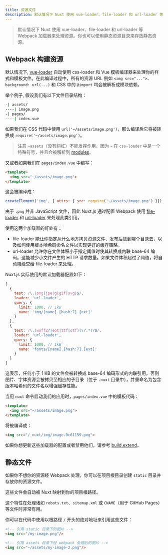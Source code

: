 ```yaml
---
title: 资源文件
description: 默认情况下 Nuxt 使用 vue-loader、file-loader 和 url-loader 等 Webpack 加载器来处理资源。你也可以使用静态资源目录来存放静态资源。
---
```


> 默认情况下 Nuxt 使用 vue-loader、file-loader 和 url-loader 等 Webpack 加载器来处理资源。你也可以使用静态资源目录来存放静态资源。

## Webpack 构建资源

默认情况下, [vue-loader](http://vue-loader.vuejs.org/zh/) 自动使用 css-loader 和 Vue 模板编译器来处理你的样式和模板文件。在此编译过程中，所有的资源 URL 例如 `<img src="...">`、 `background: url(...)` 和 CSS 中的 `@import` 均会被解析成模块依赖。

举个例子, 假设我们有以下文件目录结构：

```bash
-| assets/
----| image.png
-| pages/
----| index.vue
```

如果我们在 CSS 代码中使用 `url('~/assets/image.png')`，那么编译后它将被转换成 `require('~/assets/image.png')`。

> 注意 `~assets`（没有斜杠）不能发挥作用，因为 `~` 在 `css-loader` 中是一个特殊符号，并且会被解析到 [modules](https://github.com/css-modules/css-modules)。

又或者如果我们在 `pages/index.vue` 中编写：

```html
<template>
  <img src="~/assets/image.png">
</template>
```

这会被编译成：

```js
createElement('img', { attrs: { src: require('~/assets/image.png') }})
```

由于 `.png` 并非 JavaScript 文件，因此 Nuxt.js 通过配置 Webpack 使用 [file-loader](https://github.com/webpack/file-loader) 和 [url-loader](https://github.com/webpack/url-loader) 来处理此类引用。

使用这两个加载器的好处有：

- file-loader 能让你指定从什么地方拷贝资源文件、发布后放到哪个目录去，以及如何使用版本哈希码命名文件以实现更好的缓存策略。
- url-loader 允许你在文件体积小于指定阈值时使其转换成内联 base-64 编码。这能减少小文件产生的 HTTP 请求数量。如果文件体积超过了阈值，将自动降级交给 file-loader 来处理。

Nuxt.js 实际使用的默认加载器配置如下：

```js
[
  {
    test: /\.(png|jpe?g|gif|svg)$/,
    loader: 'url-loader',
    query: {
      limit: 1000, // 1kB
      name: 'img/[name].[hash:7].[ext]'
    }
  },
  {
    test: /\.(woff2?|eot|ttf|otf)(\?.*)?$/,
    loader: 'url-loader',
    query: {
      limit: 1000, // 1kB
      name: 'fonts/[name].[hash:7].[ext]'
    }
  }
]
```

这表示，任何小于 1 KB 的文件会被转换成 base-64 编码形式的内联引用。否则图片、字体资源会被拷贝至相应的子目录（位于 `.nuxt` 目录中），并重命名为包含版本哈希码的文件名以增强缓存性能。

当用 `nuxt` 命令启动我们的应用时，`pages/index.vue` 中的模板代码：

```html
<template>
  <img src="~/assets/image.png">
</template>
```

将被编译成：

```html
<img src="/_nuxt/img/image.0c61159.png">
```

如果你想更新这些加载器的配置或者禁用他们，请参考 [build.extend](/api/configuration-build#extend)。

## 静态文件

如果你不想你的资源经 Webpack 处理，你可以在项目根目录创建 `static` 目录并存放你的资源文件。

这些文件会自动被 Nuxt 映射到你的项目根路径。

这个特性在处理诸如 `robots.txt`、`sitemap.xml` 或 `CNAME`（用于 GitHub Pages）等文件时非常有用。

你可以在代码中使用以根路径 `/` 开头的绝对地址来引用这些文件：

```html
<!-- 引用 static 目录下的图片 -->
<img src="/my-image.png"/>

<!-- 引用 assets 目录下经 webpack 处理后的图片 -->
<img src="~/assets/my-image-2.png"/>
```
